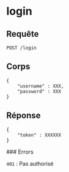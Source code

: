 
# login

## Requête

`POST /login`

## Corps

    {
        "username" : XXX,
        "password" : XXX
    }

## Réponse

    {
        "token" : XXXXXX
    }

### Errors

 `401` : Pas authorisé


